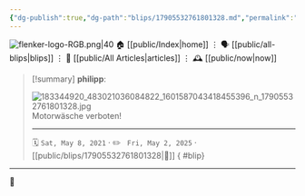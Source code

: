 ```yaml
---
{"dg-publish":true,"dg-path":"blips/17905532761801328.md","permalink":"/blips/17905532761801328/","title":"philipp on instagram @ 2021-05-08"}
---
```



<div class="transclusion internal-embed is-loaded"><div class="markdown-embed">




![flenker-logo-RGB.png|40](/img/user/attachments/flenker-logo-RGB.png)
🏠 [[public/Index\|home]]  ⋮ 🗣️ [[public/all-blips\|blips]] ⋮  📝 [[public/All Articles\|articles]]  ⋮ 🕰️ [[public/now\|now]]


</div></div>


> [!summary] **philipp**:
>
> ![183344920_483021036084822_1601587043418455396_n_17905532761801328.jpg](/img/user/attachments/183344920_483021036084822_1601587043418455396_n_17905532761801328.jpg)
> Motorwäsche verboten!
> - - -
>
> 🗓️ <code>Sat, May 8, 2021</code>  · ✏️ <code> Fri, May 2, 2025</code>  · [[public/blips/17905532761801328\|🔗]]
{ #blip}


- - -

 👾
